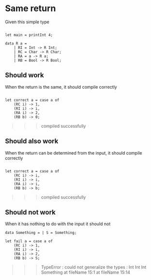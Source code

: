 # Same return

Given this simple type 
```

let main = printInt 4;

data R a = 
    | RI = Int -> R Int;
    | RC = Char -> R Char;
    | RA = a -> R a;
    | RB = Bool -> R Bool;

```

## Should work

When the return is the same, it should compile correctly
```

let correct a = case a of
    (RC i) -> 1,
    (RI i) -> i,
    (RA i) -> 2,
    (RB b) -> 0;

```
>>>compiled successfully

## Should also work

When the return can be determined from the input, it should compile correctly
```

let correct a = case a of
    (RC i) -> i,
    (RI i) -> i,
    (RA i) -> i,
    (RB b) -> b;

```
>>>compiled successfully

## Should not work

When it has nothing to do with the input it should not
```
data Something = | S = Something;

let fail a = case a of
    (RC i) -> 1,
    (RI i) -> i,
    (RA i) -> 2,
    (RB b) -> S;
```
>>>TypeError : could not generalize the types : Int Int Int Something at fileName 15:1 at fileName 15:14
